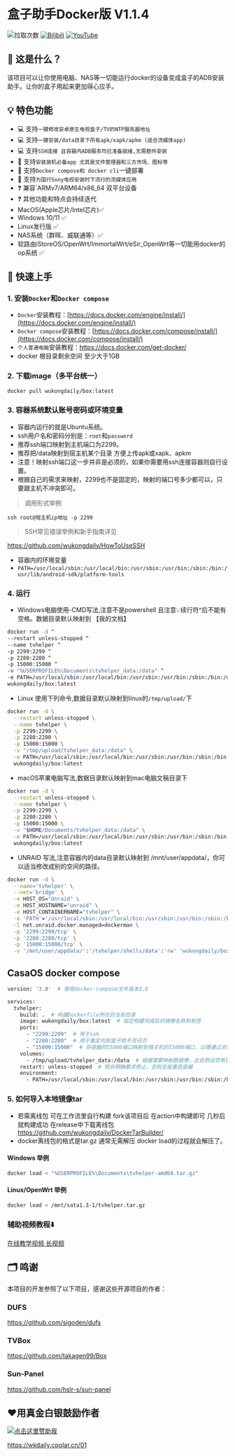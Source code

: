# 盒子助手Docker版 V1.1.4
![拉取次数](https://img.shields.io/badge/Docker%20拉取次数-50k+-FF9900?&logo=docker&logoColor=blue&labelColor=000000&style=for-the-badge)
[![Bilibili](https://img.shields.io/badge/Bilibili-123456?logo=bilibili&logoColor=fff&labelColor=fb7299&style=for-the-badge)](https://www.bilibili.com/video/BV1ChhdztEfZ/)
[![YouTube](https://img.shields.io/badge/YouTube-123456?logo=youtube&labelColor=ff0000&style=for-the-badge)](https://youtu.be/DKFRZ8wevMo)
## 🤔 这是什么？

该项目可以让你使用电脑、NAS等一切能运行docker的设备变成盒子的ADB安装助手。让你的盒子用起来更加得心应手。<br>

## 💡 特色功能

- 💻 支持`一键修改安卓原生电视盒子/TV的NTP服务器地址`
- 💻 支持`一键安装/data目录下所有apk/xapk/apkm (适合流媒体app)`
- 💻 支持`SSH连接 且容器内ADB服务均已准备就绪,无需额外安装`
- 🔑 支持`安装装机必备app 尤其是文件管理器和三方市场、图标等`
- 🐋 支持`Docker compose和 docker cli`一键部署
- 📕 支持`为国行Sony电视安装时下流行的流媒体应用`
- ❓ 兼容`ARMv7/ARM64/x86_64 双平台设备
- ❓ 其他功能和特点会持续迭代
- MacOS(Apple芯片/Intel芯片)✅
- Windows 10/11 ✅
- Linux发行版 ✅
- NAS系统（群晖、威联通等）✅
- 软路由iStoreOS/OpenWrt/ImmortalWrt/eSir_OpenWrt等一切能用docker的op系统 ✅


## 🚀 快速上手

### 1. 安装`Docker`和`Docker compose`

- `Docker`安装教程：[https://docs.docker.com/engine/install/](https://docs.docker.com/engine/install/)
- `Docker compose`安装教程：[https://docs.docker.com/compose/install/](https://docs.docker.com/compose/install/)
- `个人普通电脑`安装教程：https://docs.docker.com/get-docker/
- docker 根目录剩余空间 至少大于1GB 


### 2. 下载image（多平台统一）

```bash
docker pull wukongdaily/box:latest
```

### 3. 容器系统默认账号密码或环境变量

- 容器内运行的就是Ubuntu系统。
- ssh用户名和密码分别是：`root`和`password` 
- 推荐ssh端口映射到主机端口为2299。
- 推荐把/data映射到宿主机某个目录 方便上传apk或xapk、apkm
- 注意！映射ssh端口这一步并非是必须的，如果你需要用ssh连接容器则自行设置。
- 根据自己的需求来映射，2299也不是固定的，映射的端口号多少都可以，只要跟主机不冲突即可。<br>
> 调用形式举例

`ssh root@宿主机ip地址 -p 2299`

> SSH常见错误举例和新手指南详见

https://github.com/wukongdaily/HowToUseSSH <br>
- 容器内的环境变量
- `PATH=/usr/local/sbin:/usr/local/bin:/usr/sbin:/usr/bin:/sbin:/bin:/usr/lib/android-sdk/platform-tools`


### 4. 运行
- Windows电脑使用-CMD写法,注意不是powershell 且注意💡续行符^后不能有空格。数据目录默认映射到 【我的文档】
```bash
docker run -d ^
--restart unless-stopped ^
--name tvhelper ^
-p 2299:2299 ^
-p 2280:2280 ^
-p 15000:15000 ^
-v "%USERPROFILE%\Documents\tvhelper_data:/data" ^
-e PATH=/usr/local/sbin:/usr/local/bin:/usr/sbin:/usr/bin:/sbin:/bin:/usr/lib/android-sdk/platform-tools ^
wukongdaily/box:latest

```
- Linux 使用下列命令,数据目录默认映射到linux的`/tmp/upload/`下
```bash
docker run -d \
  --restart unless-stopped \
  --name tvhelper \
  -p 2299:2299 \
  -p 2280:2280 \
  -p 15000:15000 \
  -v "/tmp/upload/tvhelper_data:/data" \
  -e PATH=/usr/local/sbin:/usr/local/bin:/usr/sbin:/usr/bin:/sbin:/bin:/usr/lib/android-sdk/platform-tools \
  wukongdaily/box:latest
```
- macOS苹果电脑写法,数据目录默认映射到mac电脑文稿目录下
```bash
docker run -d \
  --restart unless-stopped \
  --name tvhelper \
  -p 2299:2299 \
  -p 2280:2280 \
  -p 15000:15000 \
  -v "$HOME/Documents/tvhelper_data:/data" \
  -e PATH=/usr/local/sbin:/usr/local/bin:/usr/sbin:/usr/bin:/sbin:/bin:/usr/lib/android-sdk/platform-tools \
  wukongdaily/box:latest
```

- UNRAID 写法,注意容器内的data目录默认映射到 /mnt/user/appdata/，你可以适当修改成别的空间的路径。
```bash
docker run -d \
  --name='tvhelper' \
  --net='bridge' \
  -e HOST_OS="Unraid" \
  -e HOST_HOSTNAME="unraid" \
  -e HOST_CONTAINERNAME="tvhelper" \
  -e 'PATH'='/usr/local/sbin:/usr/local/bin:/usr/sbin:/usr/bin:/sbin:/bin:/usr/lib/android-sdk/platform-tools' \
  -l net.unraid.docker.managed=dockerman \
  -p '2299:2299/tcp' \
  -p '2280:2280/tcp' \
  -p '15000:15000/tcp' \
  -v '/mnt/user/appdata/':'/tvhelper/shells/data':'rw' 'wukongdaily/box'
```


## CasaOS docker compose
```bash
version: '3.8'  # 使用docker-compose文件版本3.8

services:
  tvhelper:
    build: .  # 构建Dockerfile所在的当前目录
    image: wukongdaily/box:latest  # 指定构建完成后的镜像名称和标签
    ports:
      - "2299:2299"  # 用于ssh
      - "2280:2280"  # 用于重定向到盒子助手资讯页
      - "15000:15000"  # 将容器的15000端口映射到宿主机的15000端口，以便通过浏览器dufs文件服务器 上传xapk或者apk 
    volumes:
      - /tmp/upload/tvhelper_data:/data  # 根据需要映射数据卷，此处假设您希望持久化的数据位于./data目录
    restart: unless-stopped  # 除非明确要求停止，否则总是重启容器
    environment:
      - PATH=/usr/local/sbin:/usr/local/bin:/usr/sbin:/usr/bin:/sbin:/bin:/usr/lib/android-sdk/platform-tools

```

### 5. 如何导入本地镜像tar
- 若需离线包 可在工作流里自行构建 fork该项目后 在action中构建即可 几秒后就构建成功 在release中下载离线包
https://github.com/wukongdaily/DockerTarBuilder/
- docker离线包的格式是tar.gz 通常无需解压 docker load的过程就会解压了。

#### Windows 举例
```bash
docker load < "%USERPROFILE%\Documents\tvhelper-amd64.tar.gz"
```

#### Linux/OpenWrt 举例
```bash
docker load < /mnt/sata1.3-1/tvhelper.tar.gz
```

### 辅助视频教程⬇️

[在线教学视频 长视频](https://youtu.be/xAk-3TxeXxQ)



## 🗂️ 鸣谢

本项目的开发参照了以下项目，感谢这些开源项目的作者：
### DUFS
https://github.com/sigoden/dufs
### TVBox
https://github.com/takagen99/Box
### Sun-Panel
https://github.com/hslr-s/sun-panel

## ❤️用真金白银鼓励作者

[![点击这里赞助我](https://img.shields.io/badge/点击这里赞助我-支持作者的项目-orange?logo=github)](https://wkdaily.cpolar.cn/01)

https://wkdaily.cpolar.cn/01
